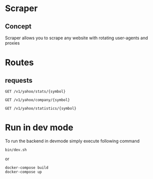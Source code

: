# Scraper

## Concept
Scraper allows you to scrape any website with rotating user-agents and proxies


# Routes

## requests

```
GET /v1/yahoo/stats/{symbol}
```
```
GET /v1/yahoo/company/{symbol}
```
```
GET /v1/yahoo/statistics/{symbol}
```

# Run in dev mode

To run the backend in devmode simply execute following command

```
bin/dev.sh
```
or
```
docker-compose build
docker-compose up
```
